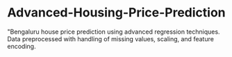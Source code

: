 # Advanced-Housing-Price-Prediction
"Bengaluru house price prediction using advanced regression techniques. Data preprocessed with handling of missing values, scaling, and feature encoding.
